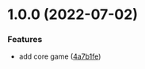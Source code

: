 # 1.0.0 (2022-07-02)


### Features

* add core game ([4a7b1fe](https://github.com/ollyrowe/wordle/commit/4a7b1fedfdd7ef5a43c7934f4fa1cea7667e7fce))
